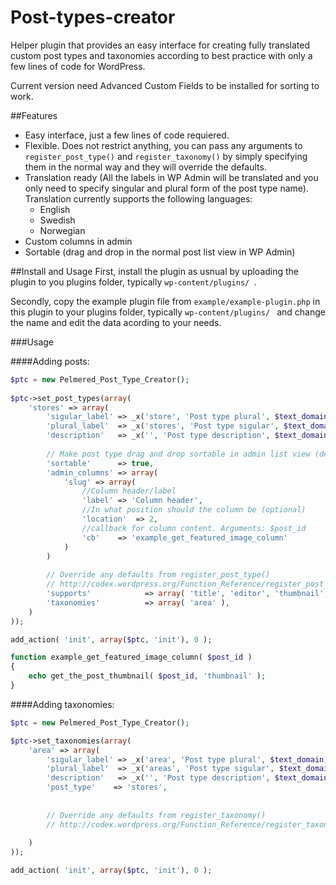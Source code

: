 # Post-types-creator
Helper plugin that provides an easy interface for creating fully translated custom post types and taxonomies according to best practice with only a few lines of code for WordPress.

Current version need Advanced Custom Fields to be installed for sorting to work.

##Features
- Easy interface, just a few lines of code requiered.
- Flexible. Does not restrict anything, you can pass any arguments to ` register_post_type() ` and ` register_taxonomy() ` by simply specifying them in the normal way and they will override the defaults. 
- Translation ready (All the labels in WP Admin will be translated and you only need to specify singular and plural form of the post type name). Translation currently supports the following languages:
  - English
  - Swedish
  - Norwegian
- Custom columns in admin
- Sortable (drag and drop in the normal post list view in WP Admin)


##Install and Usage
First, install the plugin as usnual by uploading the plugin to you plugins folder, typically ` wp-content/plugins/  `.

Secondly, copy the example plugin file from ` example/example-plugin.php ` in this plugin to your plugins folder, typically ` wp-content/plugins/  ` and change the name and edit the data acording to your needs.

###Usage

####Adding posts:
```php
$ptc = new Pelmered_Post_Type_Creator();
        
$ptc->set_post_types(array(
    'stores' => array(
        'sigular_label' => _x('store', 'Post type plural', $text_domain),
        'plural_label'  => _x('stores', 'Post type sigular', $text_domain),
        'description'   => _x('', 'Post type description', $text_domain),
        
        // Make post type drag and drop sortable in admin list view (default: false)
        'sortable'      => true,
        'admin_columns' => array(
            'slug' => array(
                //Column header/label
                'label' => 'Column header',
                //In what position should the column be (optional)
                'location'  => 2,
                //callback for column content. Arguments: $post_id
                'cb'    => 'example_get_featured_image_column' 
            )
        )
        
        // Override any defaults from register_post_type()
        // http://codex.wordpress.org/Function_Reference/register_post_type
        'supports'            => array( 'title', 'editor', 'thumbnail',),
        'taxonomies'          => array( 'area' ),
    )
));

add_action( 'init', array($ptc, 'init'), 0 );

function example_get_featured_image_column( $post_id )
{
    echo get_the_post_thumbnail( $post_id, 'thumbnail' );
}
```
####Adding taxonomies:
```php
$ptc = new Pelmered_Post_Type_Creator();

$ptc->set_taxonomies(array(
    'area' => array(
        'sigular_label' => _x('area', 'Post type plural', $text_domain),
        'plural_label'  => _x('areas', 'Post type sigular', $text_domain),
        'description'   => _x('', 'Post type description', $text_domain),
        'post_type'    => 'stores',
        
        
        // Override any defaults from register_taxonomy()
        // http://codex.wordpress.org/Function_Reference/register_taxonomy
        
    )
));

add_action( 'init', array($ptc, 'init'), 0 );
```

